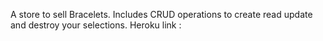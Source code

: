 A store to sell Bracelets.
Includes CRUD operations to create read update and destroy your selections.
Heroku link :
